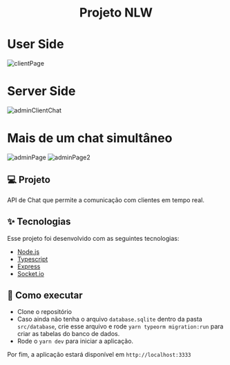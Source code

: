 

<h1 align="center">Projeto NLW</h1>

# User Side
![clientPage](https://user-images.githubusercontent.com/60073178/119563483-fa219a80-bd7d-11eb-864a-3081881c9268.jpg)

# Server Side
![adminClientChat](https://user-images.githubusercontent.com/60073178/119563480-f9890400-bd7d-11eb-9124-9df78bccbdba.jpg)

# Mais de um chat simultâneo
![adminPage](https://user-images.githubusercontent.com/60073178/119563481-f9890400-bd7d-11eb-838c-cf18b7b4f3c4.jpg)
![adminPage2](https://user-images.githubusercontent.com/60073178/119563482-fa219a80-bd7d-11eb-95cc-ebdd2de1672f.jpg)

## 💻 Projeto

API de Chat que permite a comunicação com clientes em tempo real.

## ✨ Tecnologias

Esse projeto foi desenvolvido com as seguintes tecnologias:

- [Node.js](https://nodejs.org/en/)
- [Typescript](https://www.typescriptlang.org/)
- [Express](https://expressjs.com/pt-br/)
- [Socket.io](https://socket.io/)

## 🚀 Como executar

- Clone o repositório
- Caso ainda não tenha o arquivo `database.sqlite` dentro da pasta `src/database`, crie esse arquivo e rode `yarn typeorm migration:run` para criar as tabelas do banco de dados.
- Rode o `yarn dev` para iniciar a aplicação.

Por fim, a aplicação estará disponível em `http://localhost:3333`
